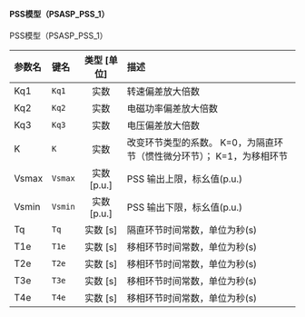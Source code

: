 <!--
DO NOT EDIT THIS FILE DIRECTLY.
This file is generated by tools/comp-docs.js.
All changes will be overwritten by regeneration.
-->

<slot class="model-parameters">

#### PSS模型（PSASP\_PSS\_1）

PSS模型（PSASP_PSS_1）

| 参数名 | 键名 | 类型 [单位] | 描述 |
|:------ |:---- |:-----------:|:---- |
| Kq1 | `Kq1` | 实数 | 转速偏差放大倍数 |
| Kq2 | `Kq2` | 实数 | 电磁功率偏差放大倍数 |
| Kq3 | `Kq3` | 实数 | 电压偏差放大倍数 |
| K | `K` | 实数 | 改变环节类型的系数。 K=0，为隔直环节（惯性微分环节）； K=1，为移相环节 |
| Vsmax | `Vsmax` | 实数 [p\.u\.] | PSS 输出上限，标幺值(p.u.) |
| Vsmin | `Vsmin` | 实数 [p\.u\.] | PSS 输出下限，标幺值(p.u.) |
| Tq | `Tq` | 实数 [s] | 隔直环节时间常数，单位为秒(s) |
| T1e | `T1e` | 实数 [s] | 移相环节时间常数，单位为秒(s) |
| T2e | `T2e` | 实数 [s] | 移相环节时间常数，单位为秒(s) |
| T3e | `T3e` | 实数 [s] | 移相环节时间常数，单位为秒(s) |
| T4e | `T4e` | 实数 [s] | 移相环节时间常数，单位为秒(s) |


</slot>
